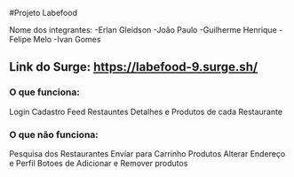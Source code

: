 #Projeto Labefood

Nome dos integrantes:
-Erlan Gleidson
-João Paulo
-Guilherme Henrique
-Felipe Melo
-Ivan Gomes

## Link do Surge: https://labefood-9.surge.sh/

### O que funciona:
Login
Cadastro
Feed Restauntes
Detalhes e Produtos de cada Restaurante

### O que não funciona:
Pesquisa dos Restaurantes
Enviar para Carrinho Produtos
Alterar Endereço e Perfil
Botoes de Adicionar e Remover produtos
